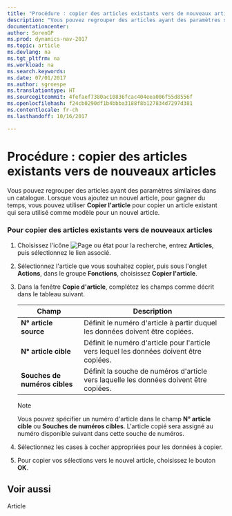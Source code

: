 ```yaml
---
title: "Procédure : copier des articles existants vers de nouveaux articles"
description: "Vous pouvez regrouper des articles ayant des paramètres similaires dans un catalogue. Lorsque vous ajoutez un nouvel article, pour gagner du temps, vous pouvez utiliser **Copier l'article** pour copier un article existant qui sera utilisé comme modèle pour un nouvel article."
documentationcenter: 
author: SorenGP
ms.prod: dynamics-nav-2017
ms.topic: article
ms.devlang: na
ms.tgt_pltfrm: na
ms.workload: na
ms.search.keywords: 
ms.date: 07/01/2017
ms.author: sgroespe
ms.translationtype: HT
ms.sourcegitcommit: 4fefaef7380ac10836fcac404eea006f55d8556f
ms.openlocfilehash: f24cb0290df1b4bbba3188f8b127834d7297d381
ms.contentlocale: fr-ch
ms.lasthandoff: 10/16/2017

---
```

# <a name="how-to-copy-existing-items-to-new-items"></a>Procédure : copier des articles existants vers de nouveaux articles
Vous pouvez regrouper des articles ayant des paramètres similaires dans un catalogue. Lorsque vous ajoutez un nouvel article, pour gagner du temps, vous pouvez utiliser **Copier l'article** pour copier un article existant qui sera utilisé comme modèle pour un nouvel article.  
  
### <a name="to-copy-existing-items-to-new-items"></a>Pour copier des articles existants vers de nouveaux articles  
  
1.  Choisissez l'icône ![Page ou état pour la recherche](media/ui-search/search_small.png "icône Page ou état pour la recherche"), entrez **Articles**, puis sélectionnez le lien associé.  
  
2.  Sélectionnez l'article que vous souhaitez copier, puis sous l'onglet **Actions**, dans le groupe **Fonctions**, choisissez **Copier l'article**.  
  
3.  Dans la fenêtre **Copie d'article**, complétez les champs comme décrit dans le tableau suivant.  
  
    |Champ|Description|  
    |---------------------------------|---------------------------------------|  
    |**N° article source**|Définit le numéro d'article à partir duquel les données doivent être copiées.|  
    |**N° article cible**|Définit le numéro d'article pour l'article vers lequel les données doivent être copiées.|  
    |**Souches de numéros cibles**|Définit la souche de numéros d'article vers laquelle les données doivent être copiées.|  
  
    > [!NOTE]  
    >  Vous pouvez spécifier un numéro d'article dans le champ **N° article cible** ou **Souches de numéros cibles**. L'article copié sera assigné au numéro disponible suivant dans cette souche de numéros.  
  
4.  Sélectionnez les cases à cocher appropriées pour les données à copier.  
  
5.  Pour copier vos sélections vers le nouvel article, choisissez le bouton **OK**.  
  
## <a name="see-also"></a>Voir aussi  
 Article
